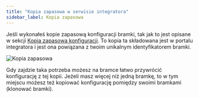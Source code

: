 ```yaml
---
title: "Kopia zapasowa w serwisie integratora"
sidebar_label: Kopia zapasowa
---
```


Jeśli wykonałeś kopie zapasową konfiguracji bramki, tak jak to jest opisane w sekcji [Kopia zapasowa konfiguracji](/docs/en/ais_bramka_configuration_software.html#kopia-zapasowa-konfiguracji). To kopia ta składowana jest w portalu integratora i jest ona powiązana z twoim unikalnym identyfikatorem bramki.


![Kopia zapasowa](/img/en/bramka/dom_cloud_gate_backup.png)

Gdy zajdzie taka potrzeba możesz na bramce łatwo przywrócić konfigurację z tej kopii. Jeżeli masz więcej niż jedną bramkę, to w tym miejscu możesz też kopiować konfigurację pomiędzy swoimi bramkami (klonować bramki).
